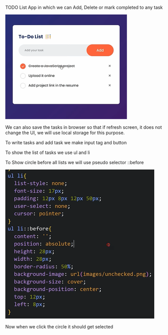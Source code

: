 TODO List App in which we can Add, Delete or mark completed to any task

![TODO App](image.png)

We can also save the tasks in browser so that if refresh screen, it does not change the UI, we will use local storage for this purpose.

To write tasks and add task we make input tag and button

To show the list of tasks we use ul and li

To Show circle before all lists we will use pseudo selector ::before

![Alt text](image-1.png)

Now when we click the circle it should get selected
